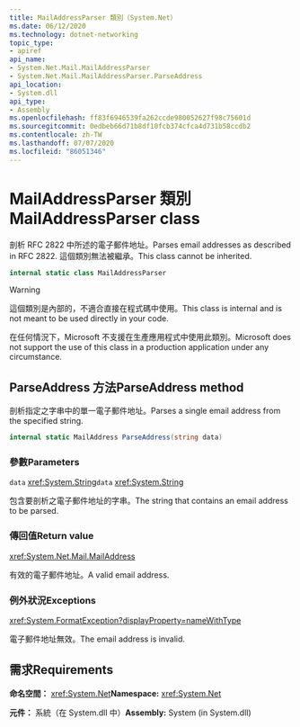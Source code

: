 ```yaml
---
title: MailAddressParser 類別（System.Net）
ms.date: 06/12/2020
ms.technology: dotnet-networking
topic_type:
- apiref
api_name:
- System.Net.Mail.MailAddressParser
- System.Net.Mail.MailAddressParser.ParseAddress
api_location:
- System.dll
api_type:
- Assembly
ms.openlocfilehash: ff83f6946539fa262ccde980052627f98c75601d
ms.sourcegitcommit: 0edbeb66d71b8df10fcb374cfca4d731b58ccdb2
ms.contentlocale: zh-TW
ms.lasthandoff: 07/07/2020
ms.locfileid: "86051346"
---
```

# <a name="mailaddressparser-class"></a><span data-ttu-id="98e5b-102">MailAddressParser 類別</span><span class="sxs-lookup"><span data-stu-id="98e5b-102">MailAddressParser class</span></span>

<span data-ttu-id="98e5b-103">剖析 RFC 2822 中所述的電子郵件地址。</span><span class="sxs-lookup"><span data-stu-id="98e5b-103">Parses email addresses as described in RFC 2822.</span></span> <span data-ttu-id="98e5b-104">這個類別無法被繼承。</span><span class="sxs-lookup"><span data-stu-id="98e5b-104">This class cannot be inherited.</span></span>

```csharp
internal static class MailAddressParser
```

> [!WARNING]
> <span data-ttu-id="98e5b-105">這個類別是內部的，不適合直接在程式碼中使用。</span><span class="sxs-lookup"><span data-stu-id="98e5b-105">This class is internal and is not meant to be used directly in your code.</span></span>
>
> <span data-ttu-id="98e5b-106">在任何情況下，Microsoft 不支援在生產應用程式中使用此類別。</span><span class="sxs-lookup"><span data-stu-id="98e5b-106">Microsoft does not support the use of this class in a production application under any circumstance.</span></span>

## <a name="parseaddress-method"></a><span data-ttu-id="98e5b-107">ParseAddress 方法</span><span class="sxs-lookup"><span data-stu-id="98e5b-107">ParseAddress method</span></span>

<span data-ttu-id="98e5b-108">剖析指定之字串中的單一電子郵件地址。</span><span class="sxs-lookup"><span data-stu-id="98e5b-108">Parses a single email address from the specified string.</span></span>

```csharp
internal static MailAddress ParseAddress(string data)
```

### <a name="parameters"></a><span data-ttu-id="98e5b-109">參數</span><span class="sxs-lookup"><span data-stu-id="98e5b-109">Parameters</span></span>

<span data-ttu-id="98e5b-110">`data` <xref:System.String></span><span class="sxs-lookup"><span data-stu-id="98e5b-110">`data` <xref:System.String></span></span>

<span data-ttu-id="98e5b-111">包含要剖析之電子郵件地址的字串。</span><span class="sxs-lookup"><span data-stu-id="98e5b-111">The string that contains an email address to be parsed.</span></span>

### <a name="return-value"></a><span data-ttu-id="98e5b-112">傳回值</span><span class="sxs-lookup"><span data-stu-id="98e5b-112">Return value</span></span>

<xref:System.Net.Mail.MailAddress>

<span data-ttu-id="98e5b-113">有效的電子郵件地址。</span><span class="sxs-lookup"><span data-stu-id="98e5b-113">A valid email address.</span></span>

### <a name="exceptions"></a><span data-ttu-id="98e5b-114">例外狀況</span><span class="sxs-lookup"><span data-stu-id="98e5b-114">Exceptions</span></span>

<xref:System.FormatException?displayProperty=nameWithType>

<span data-ttu-id="98e5b-115">電子郵件地址無效。</span><span class="sxs-lookup"><span data-stu-id="98e5b-115">The email address is invalid.</span></span>

## <a name="requirements"></a><span data-ttu-id="98e5b-116">需求</span><span class="sxs-lookup"><span data-stu-id="98e5b-116">Requirements</span></span>

<span data-ttu-id="98e5b-117">**命名空間：** <xref:System.Net></span><span class="sxs-lookup"><span data-stu-id="98e5b-117">**Namespace:** <xref:System.Net></span></span>

<span data-ttu-id="98e5b-118">**元件：** 系統（在 System.dll 中）</span><span class="sxs-lookup"><span data-stu-id="98e5b-118">**Assembly:** System (in System.dll)</span></span>
